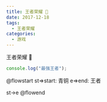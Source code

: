 ```yaml
---
title: 王者荣耀 👾
date: 2017-12-18
tags:
  - 王者荣耀
categories:
  - 游戏
---
```


王者荣耀 👾

```javascript
console.log("最强王者");
```

@flowstart
st=>start: 青铜
e=>end: 王者

st->e
@flowend

